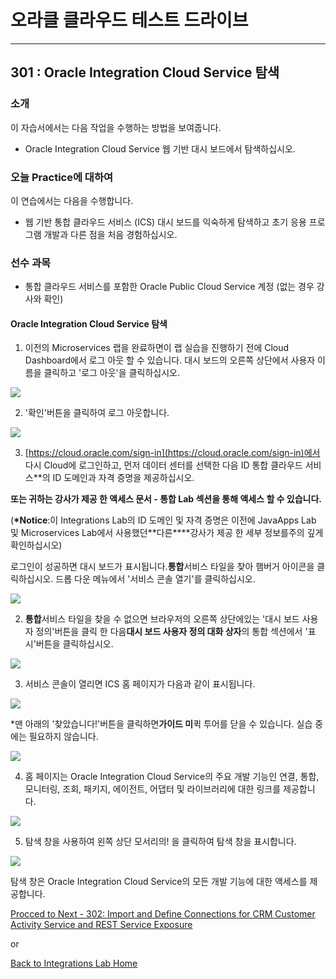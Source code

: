 # 오라클 클라우드 테스트 드라이브 #
-----
## 301 : Oracle Integration Cloud Service 탐색 ##


### 소개 ###
이 자습서에서는 다음 작업을 수행하는 방법을 보여줍니다. 
- Oracle Integration Cloud Service 웹 기반 대시 보드에서 탐색하십시오. 

### 오늘 Practice에 대하여 ###
이 연습에서는 다음을 수행합니다. 
- 웹 기반 통합 클라우드 서비스 (ICS) 대시 보드를 익숙하게 탐색하고 초기 응용 프로그램 개발과 다른 점을 처음 경험하십시오. 

### 선수 과목 ###

- 통합 클라우드 서비스를 포함한 Oracle Public Cloud Service 계정 (없는 경우 강사와 확인) 

#### Oracle Integration Cloud Service 탐색 

1. 이전의 Microservices 랩을 완료하면이 랩 실습을 진행하기 전에 Cloud Dashboard에서 로그 아웃 할 수 있습니다. 대시 보드의 오른쪽 상단에서 사용자 이름을 클릭하고 &#39;로그 아웃&#39;을 클릭하십시오. 

![](images/301/00.logout.png)


2. &#39;확인&#39;버튼을 클릭하여 로그 아웃합니다. 

![](images/301/00.logout.confirm.png)


3. [https://cloud.oracle.com/sign-in](https://cloud.oracle.com/sign-in)에서 다시 Cloud에 로그인하고, 먼저 데이터 센터를 선택한 다음 ID 통합 클라우드 서비스**의 ID 도메인과 자격 증명을 제공하십시오. 

**또는 귀하는 강사가 제공 한 액세스 문서 - 통합 Lab 섹션을 통해 액세스 할 수 있습니다.**

(**\*Notice**:이 Integrations Lab의 ID 도메인 및 자격 증명은 이전에 JavaApps Lab 및 Microservices Lab에서 사용했던**다른****강사가 제공 한 세부 정보를주의 깊게 확인하십시오) 

로그인이 성공하면 대시 보드가 표시됩니다.**통합**서비스 타일을 찾아 햄버거 아이콘을 클릭하십시오. 드롭 다운 메뉴에서 &#39;서비스 콘솔 열기&#39;를 클릭하십시오. 

![](images/301/01.dashboard.png)


2. **통합**서비스 타일을 찾을 수 없으면 브라우저의 오른쪽 상단에있는 &#39;대시 보드 사용자 정의&#39;버튼을 클릭 한 다음**대시 보드 사용자 정의 대화 상자**의 통합 섹션에서 &#39;표시&#39;버튼을 클릭하십시오. 

![](images/301/02.dashboard.png)


3. 서비스 콘솔이 열리면 ICS 홈 페이지가 다음과 같이 표시됩니다. 

![](images/301/03.home.png)


\*맨 아래의 &#39;찾았습니다!&#39;버튼을 클릭하면**가이드 미**퀵 투어를 닫을 수 있습니다. 실습 중에는 필요하지 않습니다. 

![](images/301/04.ics_overlays.png)


4. 홈 페이지는 Oracle Integration Cloud Service의 주요 개발 기능인 연결, 통합, 모니터링, 조회, 패키지, 에이전트, 어댑터 및 라이브러리에 대한 링크를 제공합니다. 

![](images/301/05.ics_designer_portal.png)


5. 탐색 창을 사용하여 왼쪽 상단 모서리의! [](images/301/06.main_hamburger.png)을 클릭하여 탐색 창을 표시합니다. 

![](images/301/07.navigation_pane.png)


탐색 창은 Oracle Integration Cloud Service의 모든 개발 기능에 대한 액세스를 제공합니다. 

[Procced to Next - 302: Import and Define Connections for CRM Customer Activity Service and REST Service Exposure](302-IntegrationsLab.md)

or

[Back to Integrations Lab Home](README.md)
